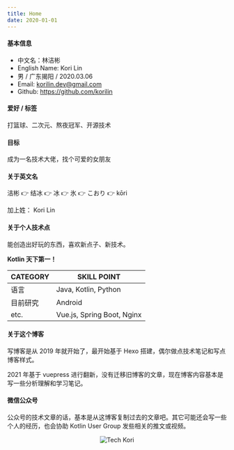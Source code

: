 ```yaml
---
title: Home
date: 2020-01-01
---
```


#### 基本信息

- 中文名：林洁彬
- English Name: Kori Lin
- 男 / 广东揭阳 / 2020.03.06
- Email: korilin.dev@gmail.com
- Github: https://github.com/korilin

#### 爱好 / 标签

打篮球、二次元、熬夜冠军、开源技术

#### 目标

成为一名技术大佬，找个可爱的女朋友

#### 关于英文名

洁彬 👉 结冰 👉 冰 👉 氷 👉 こおり 👉 kōri

加上姓： Kori Lin

#### 关于个人技术点

能创造出好玩的东西，喜欢新点子、新技术。

**Kotlin 天下第一！**

| CATEGORY | SKILL POINT |
| --- | --- |
| 语言 | Java, Kotlin, Python |
| 目前研究 | Android |
| etc. | Vue.js, Spring Boot, Nginx |

#### 关于这个博客

写博客是从 2019 年就开始了，最开始基于 Hexo 搭建，偶尔做点技术笔记和写点博客样式。

2021 年基于 vuepress 进行翻新，没有迁移旧博客的文章，现在博客内容基本是写一些分析理解和学习笔记。

#### 微信公众号

公众号的技术文章的话，基本是从这博客复制过去的文章吧。其它可能还会写一些个人的经历，也会协助 Kotlin User Group 发些相关的推文或视频。

<div style="text-align: center">

![Tech Kori](./tech-kori-l.png)

</div>
